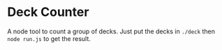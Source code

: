 # Deck Counter
A node tool to count a group of decks. Just put the decks in `./deck` then `node run.js` to get the result.
